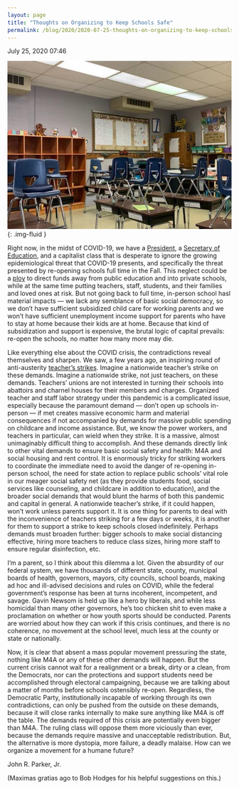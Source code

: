 ```yaml
---
layout: page
title: "Thoughts on Organizing to Keep Schools Safe"
permalink: /blog/2020/2020-07-25-thoughts-on-organizing-to-keep-schools-safe/
---
```

July 25, 2020 07:46

![](/assets/images/rails_active_storage_blobs_eyJfcmFpbHMiOnsibWVzc2FnZSI6IkJBaHBFdz09IiwiZXhwIjpudWxsLCJwdXIiOiJibG9iX2lkIn19--7a08e8d738e211250c0a05101dbf6c3e915f42a8_1_zaOlhx8bN4asJQLdVi8p8Q.jpeg){: .img-fluid }

Right now, in the midst of COVID-19, we have a [President](https://abcnews.go.com/Politics/trump-insists-schools-open-fall-local-authorities-hold/story?id=71648610), a [Secretary of Education](https://www.politico.com/news/2020/07/07/white-house-cdc-pediatricians-reopening-schools-350655), and a capitalist class that is desperate to ignore the growing epidemiological threat that COVID-19 presents, and specifically the threat presented by re-opening schools full time in the Fall. This neglect could be a [ploy](https://www.nytimes.com/2020/05/27/us/politics/betsy-devos-coronavirus-private-schools.html) to direct funds away from public education and into private schools, while at the same time putting teachers, staff, students, and their families and loved ones at risk. But not going back to full time, in-person school hasl material impacts — we lack any semblance of basic social democracy, so we don’t have sufficient subsidized child care for working parents and we won’t have sufficient unemployment income support for parents who have to stay at home because their kids are at home. Because that kind of subsidization and support is expensive, the brutal logic of capital prevails: re-open the schools, no matter how many more may die.

Like everything else about the COVID crisis, the contradictions reveal themselves and sharpen. We saw, a few years ago, an inspiring round of anti-austerity [teacher’s strikes](https://www.jacobinmag.com/2019/06/strike-back-review-joe-burns-teacher-strikes). Imagine a nationwide teacher’s strike on these demands. Imagine a nationwide strike, not just teachers, on these demands. Teachers’ unions are not interested in turning their schools into abattoirs and charnel houses for their members and charges. Organized teacher and staff labor strategy under this pandemic is a complicated issue, especially because the paramount demand — don’t open up schools in-person — if met creates massive economic harm and material consequences if not accompanied by demands for massive public spending on childcare and income assistance. But, we know the power workers, and teachers in particular, can wield when they strike. It is a massive, almost unimaginably difficult thing to accomplish. And these demands directly link to other vital demands to ensure basic social safety and health: M4A and social housing and rent control. It is enormously tricky for striking workers to coordinate the immediate need to avoid the danger of re-opening in-person school, the need for state action to replace public schools’ vital role in our meager social safety net (as they provide students food, social services like counseling, and childcare in addition to education), and the broader social demands that would blunt the harms of both this pandemic and capital in general. A nationwide teacher’s strike, if it could happen, won’t work unless parents support it. It is one thing for parents to deal with the inconvenience of teachers striking for a few days or weeks, it is another for them to support a strike to keep schools closed indefinitely. Perhaps demands must broaden further: bigger schools to make social distancing effective, hiring more teachers to reduce class sizes, hiring more staff to ensure regular disinfection, etc.

I’m a parent, so I think about this dilemma a lot. Given the absurdity of our federal system, we have thousands of different state, county, municipal boards of health, governors, mayors, city councils, school boards, making ad hoc and ill-advised decisions and rules on COVID, while the federal government’s response has been at turns incoherent, incompetent, and savage. Gavin Newsom is held up like a hero by liberals, and while less homicidal than many other governors, he’s too chicken shit to even make a proclamation on whether or how youth sports should be conducted. Parents are worried about how they can work if this crisis continues, and there is no coherence, no movement at the school level, much less at the county or state or nationally.

Now, it is clear that absent a mass popular movement pressuring the state, nothing like M4A or any of these other demands will happen. But the current crisis cannot wait for a realignment or a break, dirty or a clean, from the Democrats, nor can the protections and support students need be accomplished through electoral campaigning, because we are talking about a matter of months before schools ostensibly re-open. Regardless, the Democratic Party, institutionally incapable of working through its own contradictions, can only be pushed from the outside on these demands, because it will close ranks internally to make sure anything like M4A is off the table. The demands required of this crisis are potentially even bigger than M4A. The ruling class will oppose them more viciously than ever, because the demands require massive and unacceptable redistribution. But, the alternative is more dystopia, more failure, a deadly malaise. How can we organize a movement for a humane future?

John R. Parker, Jr.

(Maximas gratias ago to Bob Hodges for his helpful suggestions on this.)

